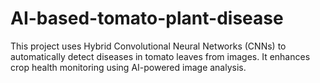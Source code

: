 # AI-based-tomato-plant-disease
This project uses Hybrid Convolutional Neural Networks (CNNs) to automatically detect diseases in tomato leaves from images. It enhances crop health monitoring using AI-powered image analysis.
